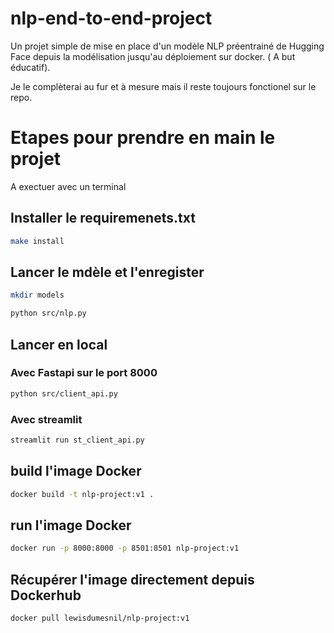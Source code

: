 # nlp-end-to-end-project

Un projet simple de mise en place d'un modèle NLP préentrainé de Hugging Face depuis la modélisation jusqu'au déploiement sur docker. ( A but éducatif).

Je le complèterai au fur et à mesure mais il reste toujours fonctionel sur le repo.


# Etapes pour prendre en main le projet

A exectuer avec un terminal 

## Installer le requiremenets.txt
```bash
make install
```

## Lancer le mdèle et l'enregister
```bash
mkdir models
```

```bash
python src/nlp.py
```

## Lancer en local

### Avec Fastapi sur le port 8000
```bash
python src/client_api.py
```
### Avec streamlit
```bash
streamlit run st_client_api.py
```

## build l'image Docker
```bash
docker build -t nlp-project:v1 .
```

## run l'image Docker
```bash
docker run -p 8000:8000 -p 8501:8501 nlp-project:v1
```
## Récupérer l'image directement depuis Dockerhub
```bash
docker pull lewisdumesnil/nlp-project:v1
```
